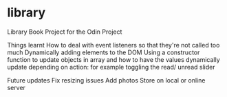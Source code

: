 # library
Library Book Project for the Odin Project

Things learnt
How to deal with event listeners so that they're not called too much
Dynamically adding elements to the DOM
Using a constructor function to update objects in array and how to have the values dynamically update depending on action: for example toggling the read/ unread slider


Future updates
Fix resizing issues
Add photos
Store on local or online server
